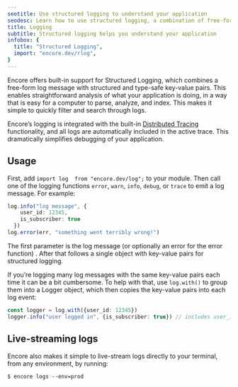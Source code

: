 ```yaml
---
seotitle: Use structured logging to understand your application
seodesc: Learn how to use structured logging, a combination of free-form log messages and type-safe key-value pairs, to understand your backend application's behavior.
title: Logging
subtitle: Structured logging helps you understand your application
infobox: {
  title: "Structured Logging",
  import: "encore.dev/rlog",
}
---
```


Encore offers built-in support for Structured Logging, which combines a free-form log message with structured and type-safe key-value pairs. This enables straightforward analysis of what your application is doing, in a way that is easy for a computer to parse, analyze, and index. This makes it simple to quickly filter and search through logs.

Encore’s logging is integrated with the built-in [Distributed Tracing](/docs/observability/tracing) functionality, and all logs are automatically included in the active trace. This dramatically simplifies debugging of your application.

## Usage
First, add `import log  from "encore.dev/log";` to your module. Then call one of the logging functions `error`, `warn`, `info`, `debug`, or `trace` to emit a log message. For example:

```ts
log.info("log message", {
    user_id: 12345, 
    is_subscriber: true
  })
log.error(err, "something went terribly wrong!")
```

The first parameter is the log message (or optionally an error for the error function) . After that follows a single object with key-value pairs for structured logging.

If you’re logging many log messages with the same key-value pairs each time it can be a bit cumbersome. To help with that, use `log.with()` to group them into a Logger object, which then copies the key-value pairs into each log event:

```ts
const logger = log.with({user_id: 12345})
logger.info("user logged in", {is_subscriber: true}) // includes user_id=12345
```

## Live-streaming logs

Encore also makes it simple to live-stream logs directly to your terminal, from any environment, by running:

```
$ encore logs --env=prod
```